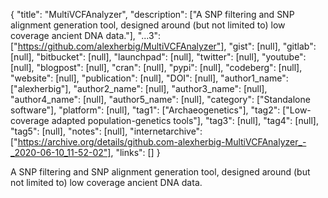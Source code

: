 {
  "title": "MultiVCFAnalyzer",
  "description": ["A SNP filtering and SNP alignment generation tool, designed around (but not limited to) low coverage ancient DNA data."],
  "...3": ["https://github.com/alexherbig/MultiVCFAnalyzer"],
  "gist": [null],
  "gitlab": [null],
  "bitbucket": [null],
  "launchpad": [null],
  "twitter": [null],
  "youtube": [null],
  "blogpost": [null],
  "cran": [null],
  "pypi": [null],
  "codeberg": [null],
  "website": [null],
  "publication": [null],
  "DOI": [null],
  "author1_name": ["alexherbig"],
  "author2_name": [null],
  "author3_name": [null],
  "author4_name": [null],
  "author5_name": [null],
  "category": ["Standalone software"],
  "platform": [null],
  "tag1": ["Archaeogenetics"],
  "tag2": ["Low-coverage adapted population-genetics tools"],
  "tag3": [null],
  "tag4": [null],
  "tag5": [null],
  "notes": [null],
  "internetarchive": ["https://archive.org/details/github.com-alexherbig-MultiVCFAnalyzer_-_2020-06-10_11-52-02"],
  "links": []
}

<!-- Generated by csv2md.R – do not edit by hand -->

A SNP filtering and SNP alignment generation tool, designed around (but not limited to) low coverage ancient DNA data.
